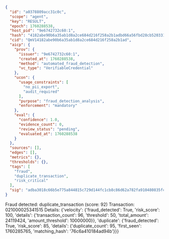 ```json
{
  "id": "a0378809acc31c0c",
  "scope": "agent",
  "key": "RESULT",
  "epoch": 1760288538,
  "host_pid": "9e6742732c60:1",
  "hash": "4182abe90b6a35ab1d8a2ce684d216f258a2b1adbd66a56fbd28cb5203319958",
  "cid": "QmV14182abe90b6a35ab1d8a2ce684d216f258a2b1ad",
  "aicp": {
    "prov": {
      "issuer": "9e6742732c60:1",
      "created_at": 1760288538,
      "method": "automated_fraud_detection",
      "vc_type": "VerifiableCredential"
    },
    "ucon": {
      "usage_constraints": [
        "no_pii_export",
        "audit_required"
      ],
      "purpose": "fraud_detection_analysis",
      "enforcement": "mandatory"
    },
    "eval": {
      "confidence": 1.0,
      "evidence_count": 0,
      "review_status": "pending",
      "evaluated_at": 1760288538
    }
  },
  "sources": [],
  "edges": [],
  "metrics": {},
  "thresholds": {},
  "tags": [
    "fraud",
    "duplicate_transaction",
    "risk_critical"
  ],
  "sig": "adba3018c66b5e775a844815c729d144fc1cb8c86d62a782fa910480835fc240"
}
```

Fraud detected: duplicate_transaction (score: 92)
Transaction: 021000025341515
Details: {'velocity': {'fraud_detected': True, 'risk_score': 100, 'details': {'transaction_count': 96, 'threshold': 50, 'total_amount': 24119424, 'amount_threshold': 10000000}}, 'duplicate': {'fraud_detected': True, 'risk_score': 85, 'details': {'duplicate_count': 95, 'first_seen': 1760285765, 'matching_hash': '76c6a410184ad94b'}}}